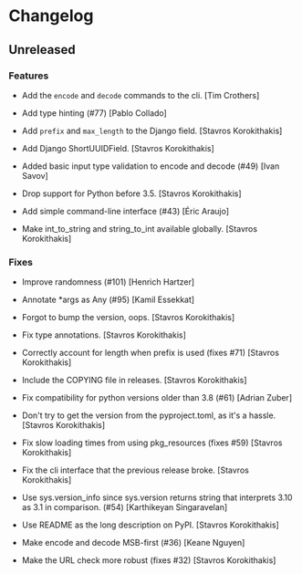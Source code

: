 # Changelog


## Unreleased

### Features

* Add the `encode` and `decode` commands to the cli. [Tim Crothers]

* Add type hinting (#77) [Pablo Collado]

* Add `prefix` and `max_length` to the Django field. [Stavros Korokithakis]

* Add Django ShortUUIDField. [Stavros Korokithakis]

* Added basic input type validation to encode and decode (#49) [Ivan Savov]

* Drop support for Python before 3.5. [Stavros Korokithakis]

* Add simple command-line interface (#43) [Éric Araujo]

* Make int_to_string and string_to_int available globally. [Stavros Korokithakis]

### Fixes

* Improve randomness (#101) [Henrich Hartzer]

* Annotate *args as Any (#95) [Kamil Essekkat]

* Forgot to bump the version, oops. [Stavros Korokithakis]

* Fix type annotations. [Stavros Korokithakis]

* Correctly account for length when prefix is used (fixes #71) [Stavros Korokithakis]

* Include the COPYING file in releases. [Stavros Korokithakis]

* Fix compatibility for python versions older than 3.8 (#61) [Adrian Zuber]

* Don't try to get the version from the pyproject.toml, as it's a hassle. [Stavros Korokithakis]

* Fix slow loading times from using pkg_resources (fixes #59) [Stavros Korokithakis]

* Fix the cli interface that the previous release broke. [Stavros Korokithakis]

* Use sys.version_info since sys.version returns string that interprets 3.10 as 3.1 in comparison. (#54) [Karthikeyan Singaravelan]

* Use README as the long description on PyPI. [Stavros Korokithakis]

* Make encode and decode MSB-first (#36) [Keane Nguyen]

* Make the URL check more robust (fixes #32) [Stavros Korokithakis]


